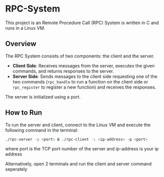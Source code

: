 # RPC-System

This project is an Remote Procedure Call (RPC) System is written in C and runs in a Linux VM.

## Overview

The RPC System consists of two components: the client and the server.

- **Client Side**: Receives messages from the server, executes the given commands, and returns responses to the server.
- **Server Side**: Sends messages to the client side requesting one of the two commands (`rpc_handle` to run a function on the client side or `rpc_register` to register a new function) and receives the responses.

The server is initialized using a port.

## How to Run

To run the server and client, connect to the Linux VM and execute the following command in the terminal:

```sh
./rpc-server -p <port> & ./rpc-client -i <ip-address> -p <port>
```
where port is the TCP port number of the server and ip-address is your ip address

Alternatively, open 2 terminals and run the client and server command seperately
